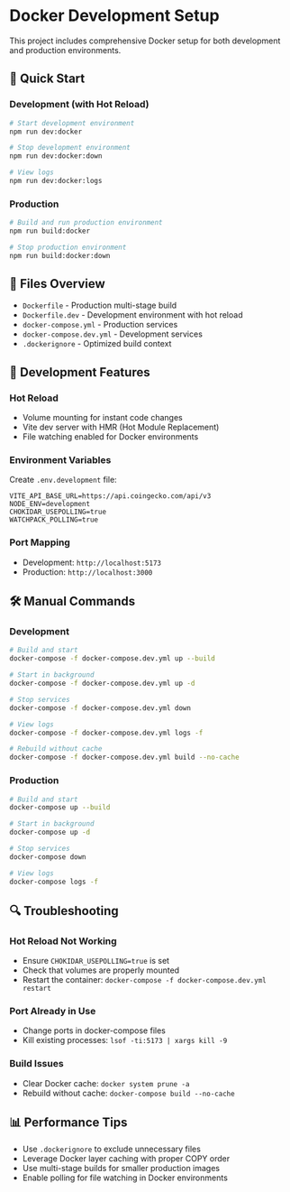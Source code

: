 # Docker Development Setup

This project includes comprehensive Docker setup for both development and production environments.

## 🚀 Quick Start

### Development (with Hot Reload)
```bash
# Start development environment
npm run dev:docker

# Stop development environment
npm run dev:docker:down

# View logs
npm run dev:docker:logs
```

### Production
```bash
# Build and run production environment
npm run build:docker

# Stop production environment
npm run build:docker:down
```

## 📁 Files Overview

- `Dockerfile` - Production multi-stage build
- `Dockerfile.dev` - Development environment with hot reload
- `docker-compose.yml` - Production services
- `docker-compose.dev.yml` - Development services
- `.dockerignore` - Optimized build context

## 🔧 Development Features

### Hot Reload
- Volume mounting for instant code changes
- Vite dev server with HMR (Hot Module Replacement)
- File watching enabled for Docker environments

### Environment Variables
Create `.env.development` file:
```env
VITE_API_BASE_URL=https://api.coingecko.com/api/v3
NODE_ENV=development
CHOKIDAR_USEPOLLING=true
WATCHPACK_POLLING=true
```

### Port Mapping
- Development: `http://localhost:5173`
- Production: `http://localhost:3000`

## 🛠️ Manual Commands

### Development
```bash
# Build and start
docker-compose -f docker-compose.dev.yml up --build

# Start in background
docker-compose -f docker-compose.dev.yml up -d

# Stop services
docker-compose -f docker-compose.dev.yml down

# View logs
docker-compose -f docker-compose.dev.yml logs -f

# Rebuild without cache
docker-compose -f docker-compose.dev.yml build --no-cache
```

### Production
```bash
# Build and start
docker-compose up --build

# Start in background
docker-compose up -d

# Stop services
docker-compose down

# View logs
docker-compose logs -f
```

## 🔍 Troubleshooting

### Hot Reload Not Working
- Ensure `CHOKIDAR_USEPOLLING=true` is set
- Check that volumes are properly mounted
- Restart the container: `docker-compose -f docker-compose.dev.yml restart`

### Port Already in Use
- Change ports in docker-compose files
- Kill existing processes: `lsof -ti:5173 | xargs kill -9`

### Build Issues
- Clear Docker cache: `docker system prune -a`
- Rebuild without cache: `docker-compose build --no-cache`

## 📊 Performance Tips

- Use `.dockerignore` to exclude unnecessary files
- Leverage Docker layer caching with proper COPY order
- Use multi-stage builds for smaller production images
- Enable polling for file watching in Docker environments
